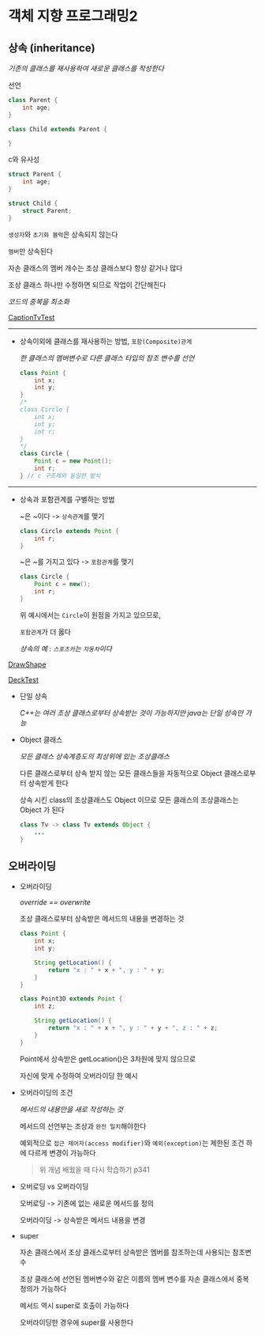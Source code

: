 # 객체 지향 프로그래밍2

## 상속 (inheritance)

_기존의 클래스를 재사용하여 새로운 클래스를 작성한다_


선언
```java
class Parent {
    int age;
}

class Child extends Parent {

}
```

c와 유사성
```c
struct Parent {
    int age;
}

struct Child {
    struct Parent;
}
```

`생성자`와 `초기화 블럭`은 상속되지 않는다

`멤버`만 상속된다

자손 클래스의 멤버 개수는 조상 클래스보다 항상 같거나 많다

조상 클래스 하나만 수정하면 되므로 작업이 간단해진다

_코드의 중복을 최소화_

[CaptionTvTest]()

---


- 상속이외에 클래스를 재사용하는 방법, `포함(Composite)관계`

    _한 클래스의 멤버변수로 다른 클래스 타입의 참조 변수를 선언_

    ```java
    class Point {
        int x;
        int y;
    }
    /*
    class Circle {
        int x;
        int y;
        int r;
    }
    */
    class Circle {
        Point c = new Point();
        int r;
    } // c 구조체와 동일한 방식
    ```

---

- 상속과 포함관계를 구별하는 방법

    
    ~은 ~이다 -> `상속관계`를 맺기
    ```java
    class Circle extends Point {
        int r;
    }
    ```
    
    ~은 ~를 가지고 있다 -> `포함관계`를 맺기
    ```java
    class Circle {
        Point c = new();
        int r;
    }
    ```
    위 예시에서는 `Circle`이 원점을 가지고 있으므로,

    `포함관계`가 더 옳다

    _상속의 예 : `스포츠카`는 `자동차`이다_


[DrawShape]()

[DeckTest]()


- 단일 상속

    _C++는 여러 조상 클래스로부터 상속받는 것이 가능하지만 java는 단일 상속만 가능_

- Object 클래스

    _모든 클래스 상속계층도의 최상위에 있는 조상클래스_

    다른 클래스로부터 상속 받지 않는 모든 클래스들을 자동적으로 Object 클래스로부터 상속받게 한다

    상속 시킨 class의 조상클래스도 Object 이므로 모든 클래스의 조상클래스는 Object 가 된다

    ```java
    class Tv -> class Tv extends Object {
        ...
    }
    ```

## 오버라이딩

- 오버라이딩

    _override == overwrite_

    조상 클래스로부터 상속받은 메서드의 내용을 변경하는 것

    ```java
    class Point {
        int x;
        int y;

        String getLocation() {
            return "x : " + x + ", y : " + y;
        }
    }

    class Point3D extends Point {
        int z;

        String getLocation() {
            return "x : " + x + ", y : " + y + ", z : " + z;
        }
    }
    ```

    Point에서 상속받은 getLocation()은 3차원에 맞지 않으므로

    자신에 맞게 수정하여 오버라이딩 한 예시

- 오버라이딩의 조건

    _메서드의 내용만을 새로 작성하는 것_

    메서드의 선언부는 조상과 `완전 일치`해야한다

    예외적으로 `접근 제어자(access modifier)`와 `예외(exception)`는 제한된 조건 하에 다르게 변경이 가능하다

    > 위 개념 배웠을 때 다시 학습하기 p341

- 오버로딩 vs 오버라이딩

    오버로딩 -> 기존에 없는 새로운 메서드를 정의

    오버라이딩 -> 상속받은 메서드 내용을 변경

- super

    자손 클래스에서 조상 클래스로부터 상속받은 멤버를 참조하는데 사용되는 참조변수

    조상 클래스에 선언된 멤버변수와 같은 이름의 멤버 변수를 자손 클래스에서 중복 정의가 가능하다

    메서드 역시 super로 호출이 가능하다

    오버라이딩한 경우에 super를 사용한다